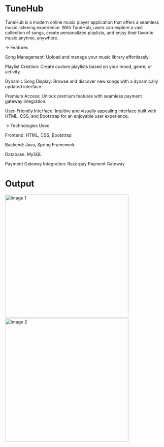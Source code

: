 # TuneHub
TuneHub is a modern online music player application that offers a seamless music listening experience. With TuneHub, users can explore a vast collection of songs, create personalized playlists, and enjoy their favorite music anytime, anywhere.

-> Features

Song Management: Upload and manage your music library effortlessly.

Playlist Creation: Create custom playlists based on your mood, genre, or activity.

Dynamic Song Display: Browse and discover new songs with a dynamically updated interface.

Premium Access: Unlock premium features with seamless payment gateway integration.

User-Friendly Interface: Intuitive and visually appealing interface built with HTML, CSS, and Bootstrap for an enjoyable user experience.

-> Technologies Used

Frontend: HTML, CSS, Bootstrap

Backend: Java, Spring Framework

Database: MySQL

Payment Gateway Integration: Razorpay Payment Gateway

# Output



<p float="left">
  <img src="https://github.com/Manish50518/TuneHub-Java-Application-main/assets/105223888/ca164274-738b-472f-b904-c265a2a39ceb" alt="Image 1" width="400" />
  &nbsp;&nbsp;&nbsp;&nbsp;&nbsp;&nbsp;&nbsp;&nbsp;&nbsp;&nbsp;&nbsp;&nbsp;&nbsp;
  <img src="https://github.comManish50518/TuneHub-Java-Application-main/assets/105223888/5dd1d93b-e150-455d-b767-bb4b9269c798" alt="Image 2" width="400" /> 
</p>


